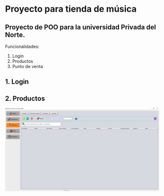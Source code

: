 # Proyecto para tienda de música
## Proyecto de POO para la universidad Privada del Norte.

Funcionalidades:
1. Login
2. Productos
3. Punto de venta

## 1. Login
## 2. Productos
![Imagen productos](/images/productos.png)

